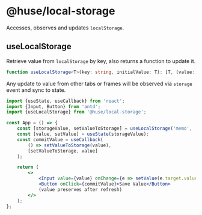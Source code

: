 # @huse/local-storage

Accesses, observes and updates `localStorage`.

## useLocalStorage

Retrieve value from `localStorage` by key, also returns a function to update it.

```typescript
function useLocalStorage<T>(key: string, initialValue: T): [T, (value: T) => void]
```

Any update to value from other tabs or frames will be observed via `storage` event and sync to state.

```jsx
import {useState, useCallback} from 'react';
import {Input, Button} from 'antd';
import {useLocalStorage} from '@huse/local-storage';

const App = () => {
    const [storageValue, setValueToStorage] = useLocalStorage('memo', '');
    const [value, setValue] = useState(storageValue);
    const commitValue = useCallback(
        () => setValueToStorage(value),
        [setValueToStorage, value]
    );

    return (
        <>
            <Input value={value} onChange={e => setValue(e.target.value)} />
            <Button onClick={commitValue}>Save Value</Button>
            (value preserves after refresh)
        </>
    );
};
```
